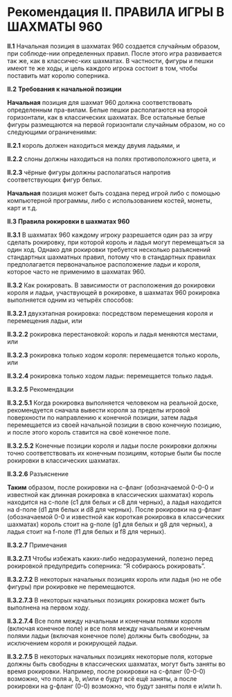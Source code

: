# Рекомендация II. ПРАВИЛА ИГРЫ В ШАХМАТЫ 960

**II.1** Начальная позиция в шахматах 960 создается случайным образом, при соблюде-нии определенных правил. После этого игра развивается так же, как в классичес-ких шахматах. В частности, фигуры и пешки имеют те же ходы, и цель каждого игрока состоит в том, чтобы поставить мат королю соперника.

**II.2** **Требования к начальной позиции**

**Начальная** позиция для шахмат 960 должна соответствовать определенным пра-вилам. Белые пешки располагаются на второй горизонтали, как в классических шахматах. Все остальные белые фигуры размещаются на первой горизонтали случайным образом, но со следующими ограничениями:

**II.2.1** король должен находиться между двумя ладьями, и

**II.2.2** слоны должны находиться на полях противоположного цвета, и

**II.2.3** чёрные фигуры должны располагаться напротив соответствующих фигур белых.

**Начальная** позиция может быть создана перед игрой либо с помощью компьютерной программы, либо с использованием костей, монеты, карт и т.д.

**II.3** **Правила рокировки в шахматах 960**

**II.3.1** В шахматах 960 каждому игроку разрешается один раз за игру сделать рокировку, при которой король и ладья могут перемещаться за один ход. Однако для рокировки требуется несколько разъяснений стандартных шахматных правил, потому что в стандартных правилах предполагается первоначальное расположение ладьи и короля, которое часто не применимо в шахматах 960.

**II.3.2** Как рокировать. В зависимости от расположения до рокировки короля и ладьи, участвующей в рокировке, в шахматах 960 рокировка выполняется одним из четырёх способов:

**II.3.2.1** двухэтапная рокировка: посредством перемещения короля и перемещения ладьи, или

**II.3.2.2** рокировка перестановкой: король и ладья меняются местами, или

**II.3.2.3** рокировка только ходом короля: перемещается только король, или

**II.3.2.4** рокировка только ходом ладьи: перемещается только ладья.

**II.3.2.5** Рекомендации

**II.3.2.5.1** Когда рокировка выполняется человеком на реальной доске, рекомендуется сначала вывести короля за пределы игровой поверхности по направлению к конечной позиции, затем ладья перемещается из своей начальной позиции в свою конечную позицию, и после этого король ставится на своё конечное поле.

**II.3.2.5.2** Конечные позиции короля и ладьи после рокировки должны точно соответствовать их конечным позициям, которые были бы после рокировки в классических шахматах.

**II.3.2.6** Разъяснение

**Таким** образом, после рокировки на с-фланг (обозначаемой 0-0-0 и известной как длинная рокировка в классических шахматах) король находится на с-поле (c1 для белых и с8 для черных), а ладья находится на d-поле (d1 для белых и d8 для черных). После рокировки на g-фланг (обозначаемой 0-0 и известной как короткая рокировка в классических шахматах) король стоит на g-поле (g1 для белых и g8 для черных), а ладья стоит на f-поле (f1 для белых и f8 для черных).

**II.3.2.7** Примечания

**II.3.2.7.1** Чтобы избежать каких-либо недоразумений, полезно перед рокировкой предупредить соперника: “Я собираюсь рокировать”.

**II.3.2.7.2** В некоторых начальных позициях король или ладья (но не обе фигуры) при рокировке не перемещаются.

**II.3.2.7.3** В некоторых начальных позициях рокировка может быть выполнена на первом ходу.

**II.3.2.7.4** Все поля между начальным и конечным полями короля (включая конечное поле) и все поля между начальным и конечным полями ладьи (включая конечное поле) должны быть свободны, за исключением короля и рокирующей ладьи.

**II.3.2.7.5** В некоторых начальных позициях некоторые поля, которые должны быть свободны в классических шахматах, могут быть заняты во время рокировки. Например, после рокировки на с-фланг (0-0-0) возможно, что поля a, b, и/или e будут всё ещё заняты, а после рокировки на g-фланг (0-0) возможно, что будут заняты поля e и/или h.
